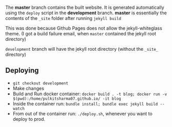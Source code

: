 The **master** branch contains the built website. It is generated automatically using the `deploy` script in the **development** branch.
**master** is essentially the contents of the `_site` folder after running `jekyll build`

This was done because Github Pages does not allow the jekyll-whiteglass theme. (I got a build failure email, when `master` contained the jekyll root directory)

`development` branch will have the jekyll root directory (without the `_site_` directory)

## Deploying
* `git checkout development`
* Make changes
* Build and Run docker container: `docker build . -t blog; docker run -v $(pwd):/home/pulkitsharma07.github.io/ -it blog`
* Inside the container run: `bundle install; bundle exec jekyll build --watch`
* From out of the container run: `./deploy.sh`, whenever you want to deploy to prod.
